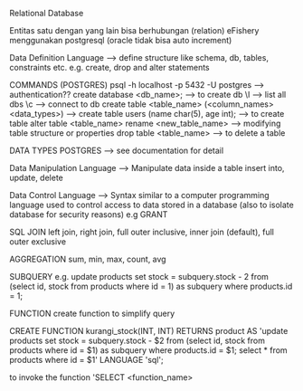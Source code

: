 Relational Database

Entitas satu dengan yang lain bisa berhubungan (relation)
eFishery menggunakan postgresql (oracle tidak bisa auto increment)

Data Definition Language --> define structure like schema, db, tables, constraints etc. e.g. create, drop and alter statements

COMMANDS (POSTGRES)
psql -h localhost -p 5432 -U postgres --> authentication??
create database <db_name>; --> to create db
\l --> list all dbs
\c --> connect to db
create table <table_name> (<column_names> <data_types>) --> create table users (name char(5), age int); --> to create table
alter table <table_name> rename <new_table_name> --> modifying table structure or properties
drop table <table_name> --> to delete a table

DATA TYPES POSTGRES --> see documentation for detail

Data Manipulation Language --> Manipulate data inside a table insert into, update, delete

Data Control Language --> Syntax similar to a computer programming language used to control access to data stored in a database
(also to isolate database for security reasons) e.g GRANT

SQL JOIN
left join, right join, full outer inclusive, inner join (default), full outer exclusive

AGGREGATION
sum, min, max, count, avg

SUBQUERY
e.g. update products set stock = subquery.stock - 2 from (select id, stock from products where id = 1) as subquery where products.id = 1;

FUNCTION
create function to simplify query

CREATE FUNCTION kurangi_stock(INT, INT) RETURNS product AS 'update products set stock = subquery.stock - $2 from (select id, stock from products where id = $1) as subquery where products.id = $1;
select \* from products where id = $1'
LANGUAGE 'sql';

to invoke the function 'SELECT <function_name>
